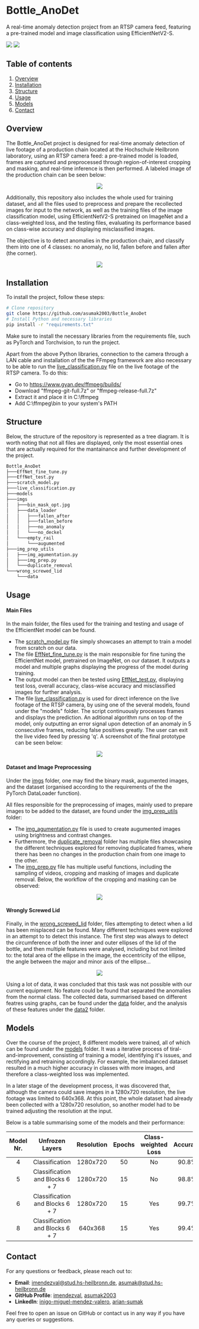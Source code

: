 # Bottle_AnoDet
A real-time anomaly detection project from an RTSP camera feed, featuring a pre-trained model and image classification using EfficientNetV2-S.

<img src="https://skillicons.dev/icons?i=python" /> <img src="https://skillicons.dev/icons?i=pytorch" />

## Table of contents
1. [Overview](#overview)
2. [Installation](#installation)
3. [Structure](#structure)
4. [Usage](#usage)
5. [Models](#models)
6. [Contact](#contact)

## Overview
The Bottle_AnoDet project is designed for real-time anomaly detection of live footage of a production chain located at the Hochschule Heilbronn laboratory, using an RTSP camera feed: a pre-trained model is loaded, frames are captured and preprocessed through region-of-interest cropping and masking, and real-time inference is then performed. A labeled image of the production chain can be seen below:


<div align="center">
  <img src="https://github.com/asumak2003/Bottle_AnoDet/raw/main/imgs/exs/production_chain.png">
</div>

Additionally, this repository also includes the whole used for training dataset, and all the files used to preprocess and prepare the recollected images for input to the network, as well as the training files of the image classification model, using EfficientNetV2-S pretrained on ImageNet and a class-weighted loss, and the testing files, evaluating its performance based on class-wise accuracy and displaying misclassified images.

The objective is to detect anomalies in the production chain, and classify them into one of 4 classes: no anomaly, no lid, fallen before and fallen after (the corner).

<div align="center">
  <img src="https://github.com/asumak2003/Bottle_AnoDet/raw/main/imgs/exs/classes.png">
</div>

## Installation
To install the project, follow these steps:
```bash
# Clone repository
git clone https://github.com/asumak2003/Bottle_AnoDet
# Install Python and necessary libraries
pip install -r "requirements.txt"
```
Make sure to install the necessary libraries from the requirements file, such as PyTorch and Torchvision, to run the project.


Apart from the above Python libraries, connection to the camera through a LAN cable and installation of the the FFmpeg framework are also necessary to be able to run the [live_classification.py](./live_classification.py) file on the live footage of the RTSP camera. To do this:

+ Go to https://www.gyan.dev/ffmpeg/builds/
+ Download "ffmpeg-git-full.7z" or "ffmpeg-release-full.7z"
+ Extract it and place it in C:\ffmpeg
+ Add C:\ffmpeg\bin to your system's PATH

## Structure
Below, the structure of the repository is represented as a tree diagram. It is worth noting that not all files are displayed, only the most essential ones that are actually required for the mantainance and further development of the project.

```bash
Bottle_AnoDet
├───EffNet_fine_tune.py
├───EffNet_test.py
├───scratch_model.py
├───live_classification.py
├───models
├───imgs
│   ├───bin_mask_opt.jpg
│   ├───data_loader
│   │   ├───fallen_after
│   │   ├───fallen_before
│   │   ├───no_anomaly
│   │   └───no_deckel
│   └───empty_rail
│       └───augumented
├───img_prep_utils
│   ├───img_agumentation.py
│   ├───img_prep.py
│   └───duplicate_removal
└───wrong_screwed_lid
    └───data
```

## Usage

#### Main Files
In the main folder, the files used for the training and testing and usage of the EfficientNet model can be found.
+ The [scratch_model.py](./scratch_model.py) file simply showcases an attempt to train a model from scratch on our data. 
+ The file [EffNet_fine_tune.py](./EffNet_fine_tune.py) is the main responsible for fine tuning the EfficientNet model, pretrained on ImageNet, on our dataset. It outputs a model and multiple graphs displaying the progress of the model during training. 
+ The output model can then be tested using [EffNet_test.py](./EffNet_test.py), displaying test loss, overall accuracy, class-wise accuracy and misclassified images for further analysis.
+ The file [live_classification.py](./live_classification.py) is used for direct inference on the live footage of the RTSP camera, by using one of the several models, found under the "models" folder. The script continuously processes frames and displays the prediction. An aditional algorithm runs on top of the model, only outputting an error signal upon detection of an anomaly in 5 consecutive frames, reducing false positives greatly. The user can exit the live video feed by pressing 'q'. A screenshot of the final prototype can be seen below:

<div align="center">
  <img src="https://github.com/asumak2003/Bottle_AnoDet/raw/main/imgs/exs/prototype.jpg">
</div>

#### Dataset and Image Preprocessing
Under the [imgs](./imgs/) folder, one may find the binary mask, augumented images, and the dataset (organised according to the requirements of the the PyTorch DataLoader function).

All files responsible for the preprocessing of images, mainly used to prepare images to be added to the dataset, are found under the [img_prep_utils](./img_prep_utils/) folder:

+ The [img_agumentation.py](./img_prep_utils/img_agumentation.py) file is used to create augumented images using brightness and contrast changes. 
+ Furthermore, the [duplicate_removal](./img_prep_utils/duplicate_removal/) folder has multiple files showcasing the different techniques explored for removing duplicated frames, where there has been no changes in the production chain from one image to the other.
+ The [img_prep.py](./img_prep_utils/img_prep.py) file has multiple useful functions, including the sampling of videos, cropping and masking of images and duplicate removal. Below, the workflow of the cropping and masking can be observed:

<div align="center">
  <img src="https://github.com/asumak2003/Bottle_AnoDet/raw/main/imgs/exs/crop_and_mask.png">
</div>


#### Wrongly Screwed Lid
Finally, in the [wrong_screwed_lid](./wrong_screwed_lid/) folder, files attempting to detect when a lid has been misplaced can be found. Many different techniques were explored in an attempt to to detect this instance. The first step was always to detect the circumference of both the inner and outer ellipses of the lid of the bottle, and then multiple features were analysed, including but not limited to: the total area of the ellipse in the image, the eccentricity of the ellipse, the angle between the major and minor axis of the ellipse...

<div align="center">
  <img src="https://github.com/asumak2003/Bottle_AnoDet/raw/main/imgs/exs/wrong_screwed_lid.png">
</div>

Using a lot of data, it was concluded that this task was not possible with our current equipment. No feature could be found that separated the anomalies from the normal class. The collected data, summarised based on different featres using graphs, can be found under the [data](./wrong_screwed_lid/data/) folder, and the analysis of these features under the [data2](./wrong_screwed_lid/data2/) folder.

## Models
Over the course of the project, 8 different models were trained, all of which can be found under the [models](./models/) folder. It was a iterative process of tiral-and-improvement, consisting of training a model, identifying it's issues, and rectifying and retraining accordingly. For example, the imbalanced dataset resulted in a much higher accuracy in classes with more images, and therefore a class-weighted loss was implemented.

In a later stage of the development process, it was discovered that, although the camera could save images in a 1280x720 resolution, the live footage was limited to 640x368. At this point, the whole dataset had already been collected with a 1280x720 resolution, so another model had to be trained adjusting the resolution at the input.

Below is a table summarising some of the models and their performance:

| Model Nr.     | Unfrozen Layers| Resolution|Epochs| Class-weighted Loss| Accuracy|
|:-------------:|:-------------:|:----------:|:----:|:------------------:|:-------:|
|4              | Classification| 1280x720|50| No| 90.8%|
| 5             | Classification and Blocks  6 + 7| 1280x720|15| No| 98.8%|
|6              | Classification and Blocks  6 + 7| 1280x720|15| Yes| 99.7%|
| 8             | Classification and Blocks  6 + 7| 640x368|15| Yes| 99.4%|

## Contact
For any questions or feedback, please reach out to:
- **Email**: [imendezval@stud.hs-heilbronn.de](mailto:imendezval@stud.hs-heilbronn.de), [asumak@stud.hs-heilbronn.de](mailto:asumak@stud.hs-heilbronn.de)
- **GitHub Profile**: [imendezval](https://github.com/imendezval), [asumak2003](https://github.com/asumak2003)
- **LinkedIn**: [inigo-miguel-mendez-valero](https://www.linkedin.com/in/i%C3%B1igo-miguel-m%C3%A9ndez-valero-4ba3732b1/), [arian-sumak](https://www.linkedin.com/in/arian-sumak-6b5b8925a/)

Feel free to open an issue on GitHub or contact us in any way if you have any queries or suggestions.
